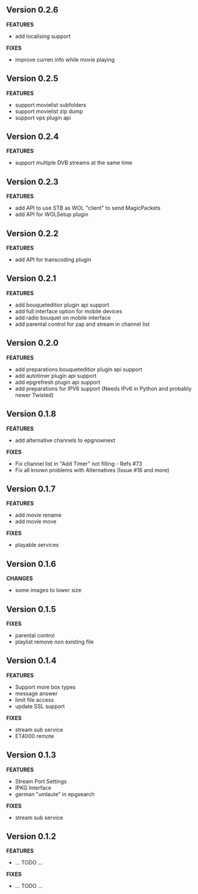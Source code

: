 ## Version 0.2.6
**FEATURES**

* add localising support

**FIXES**
* improve curren info while movie playing

## Version 0.2.5
**FEATURES**

* support movielist subfolders
* support movielist zip dump
* support vps plugin api

## Version 0.2.4
**FEATURES**

* support multiple DVB streams at the same time

## Version 0.2.3
**FEATURES**

* add API to use STB as WOL "client" to send MagicPackets
* add API for WOLSetup plugin

## Version 0.2.2
**FEATURES**

* add API for transcoding plugin


## Version 0.2.1
**FEATURES**

* add bouqueteditior plugin api support
* add full interface option for mobile devices
* add radio bouquet on mobile interface
* add parental control for zap and stream in channel list


## Version 0.2.0
**FEATURES**

* add preparations bouqueteditior plugin api support
* add autotimer plugin api support
* add epgrefresh plugin api support
* add preparations for IPV6 support (Needs IPv6 in Python and probably newer Twisted)


## Version 0.1.8

**FEATURES**

* add alternative channels to epgnownext

**FIXES**

* Fix channel list in "Add Timer" not filling - Refs #73
* Fix all known problems with Alternatives (Issue #18 and more)

## Version 0.1.7

**FEATURES**

* add movie rename
* add movie move

**FIXES**

* playable services


## Version 0.1.6

**CHANGES**

* some images to lower size

## Version 0.1.5

**FIXES**

* parental control
* playlist remove non existing file

## Version 0.1.4

**FEATURES**

* Support more box types
* message answer
* limit file access
* update SSL support

**FIXES**

* stream sub service
* ET4000 remote

## Version 0.1.3

**FEATURES**

* Stream Port Settings
* IPKG Interface
* german "umlaute" in epgsearch

**FIXES**

* stream sub service


## Version 0.1.2


**FEATURES**

* ... TODO ...

**FIXES**

* ... TODO ...

